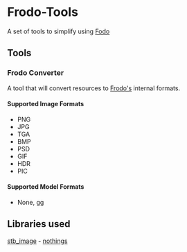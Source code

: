 # Frodo-Tools

A set of tools to simplify using [Fodo](https://github.com/JeppeSRC/Frodo)

## Tools

### Frodo Converter

A tool that will convert resources to [Frodo's](https://github.com/JeppeSRC/Frodo) internal formats.

#### Supported Image Formats

- PNG
- JPG
- TGA
- BMP
- PSD
- GIF
- HDR
- PIC

#### Supported Model Formats

- None, gg

## Libraries used

[stb_image](https://github.com/nothings/stb) - [nothings](https://github.com/nothings)

